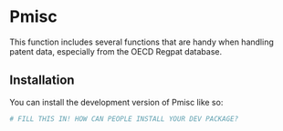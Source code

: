 
# Pmisc

<!-- badges: start -->
<!-- badges: end -->

This function includes several functions that are handy when handling patent data, especially from the OECD Regpat database.

## Installation

You can install the development version of Pmisc like so:

``` r
# FILL THIS IN! HOW CAN PEOPLE INSTALL YOUR DEV PACKAGE?
```